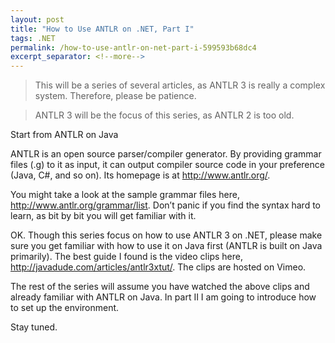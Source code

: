 ```yaml
---
layout: post
title: "How to Use ANTLR on .NET, Part I"
tags: .NET
permalink: /how-to-use-antlr-on-net-part-i-599593b68dc4
excerpt_separator: <!--more-->
---
```

> This will be a series of several articles, as ANTLR 3 is really a complex system. Therefore, please be patience.

> ANTLR 3 will be the focus of this series, as ANTLR 2 is too old.

Start from ANTLR on Java
<!--more-->

ANTLR is an open source parser/compiler generator. By providing grammar files (.g) to it as input, it can output compiler source code in your preference (Java, C#, and so on). Its homepage is at http://www.antlr.org/.

You might take a look at the sample grammar files here, http://www.antlr.org/grammar/list. Don’t panic if you find the syntax hard to learn, as bit by bit you will get familiar with it.

OK. Though this series focus on how to use ANTLR 3 on .NET, please make sure you get familiar with how to use it on Java first (ANTLR is built on Java primarily). The best guide I found is the video clips here, http://javadude.com/articles/antlr3xtut/. The clips are hosted on Vimeo.

The rest of the series will assume you have watched the above clips and already familiar with ANTLR on Java. In part II I am going to introduce how to set up the environment.

Stay tuned.
